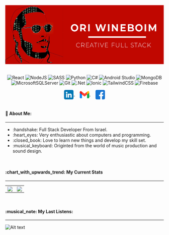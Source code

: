 <div align="center">
<img src="https://github.com/erpland/erpland/blob/main/assets/banner.gif" />
</div>
<br/>

<div align="center">
  
  ![React](https://img.shields.io/badge/react-%2320232a.svg?style=for-the-badge&logo=react&logoColor=%2361DAFB)
  ![NodeJS](https://img.shields.io/badge/node.js-6DA55F?style=for-the-badge&logo=node.js&logoColor=white)
  ![SASS](https://img.shields.io/badge/SASS-hotpink.svg?style=for-the-badge&logo=SASS&logoColor=white)
  ![Python](https://img.shields.io/badge/python-3670A0?style=for-the-badge&logo=python&logoColor=ffdd54)
  ![C#](https://img.shields.io/badge/c%23-%23239120.svg?style=for-the-badge&logo=c-sharp&logoColor=white)
  ![Android Studio](https://img.shields.io/badge/Android%20Studio-3DDC84.svg?style=for-the-badge&logo=android-studio&logoColor=white)
    ![MongoDB](https://img.shields.io/badge/MongoDB-%234ea94b.svg?style=for-the-badge&logo=mongodb&logoColor=white)
    ![MicrosoftSQLServer](https://img.shields.io/badge/Microsoft%20SQL%20Sever-CC2927?style=for-the-badge&logo=microsoft%20sql%20server&logoColor=white)
  ![Git](https://img.shields.io/badge/git-%23F05033.svg?style=for-the-badge&logo=git&logoColor=white)
  ![.Net](https://img.shields.io/badge/.NET-5C2D91?style=for-the-badge&logo=.net&logoColor=white)
  ![Ionic](https://img.shields.io/badge/Ionic-%233880FF.svg?style=for-the-badge&logo=Ionic&logoColor=white)
  ![TailwindCSS](https://img.shields.io/badge/tailwindcss-%2338B2AC.svg?style=for-the-badge&logo=tailwind-css&logoColor=white)
  ![Firebase](https://img.shields.io/badge/firebase-%23039BE5.svg?style=for-the-badge&logo=firebase)
</div>

<div align="center">
<a href="https://www.linkedin.com/in/ori-wineboim/">
  <img align="center" width="30" alt="Linkedin" src="https://github.com/erpland/erpland/blob/main/assets/linkedin.png" />
</a>
  &nbsp;
  &nbsp;
<a href="mailto:yanuka7@gmail.com.com">
  <img align="center" width="30" alt="Gmail" src="https://github.com/erpland/erpland/blob/main/assets/gmail.png" />
</a>
  &nbsp;
  &nbsp;
<a href="https://www.facebook.com/ORi.Win">
  <img align="center" width="30" alt="Facebook" src="https://github.com/erpland/erpland/blob/main/assets/facebook.png" />
</a>
</div>
<br/>
<h4 align="left" >💬 About Me:</h4>
<hr/>
<ul>
  <li>:handshake: Full Stack Developer From Israel.</li>
  <li>:heart_eyes: Very enthusiastic about computers and programming.</li>
  <li>:closed_book: Love to learn new things and develop my skill set.</li>
  <li>:musical_keyboard: Originted from the world of music production and sound design.</li>
</ul>
<br/>
<div>
<h4>:chart_with_upwards_trend: My Current Stats</h4>
<hr/>
  <table>
    <tr>
      <td>
        <img align="left" src="https://github-readme-stats.vercel.app/api?username=erpland&theme=dracula&hide=prs,contribs" />
      </td>
      <td>
         <img align="right" src="https://github-readme-stats-taupe-two.vercel.app/api/wakatime?username=erpland&hide_border=true&langs_count=3&theme=dracula&custom_title=This+Week+I+Have+Used" />
      </td>
    </tr>
  </table>
</div>
<br/>
<div align="left">
<h4>:musical_note: My Last Listens:</h4>
<hr/>
  
![Alt text](https://spotify-recently-played-readme.vercel.app/api?user=6ibvcrra2ftjiiqyia74b7hhx&width=1000)
</div>







